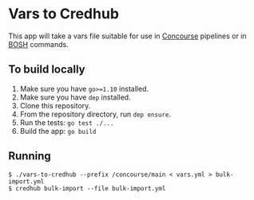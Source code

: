 # Vars to Credhub

This app will take a vars file suitable for use in [Concourse](https://concourse-ci.org)
pipelines or in [BOSH](https://bosh.io) commands.

## To build locally
1. Make sure you have `go>=1.10` installed.
1. Make sure you have `dep` installed.
1. Clone this repository.
1. From the repository directory, run `dep ensure`.
1. Run the tests: `go test ./...`
1. Build the app: `go build`

## Running
```shell
$ ./vars-to-credhub --prefix /concourse/main < vars.yml > bulk-import.yml
$ credhub bulk-import --file bulk-import.yml
```

